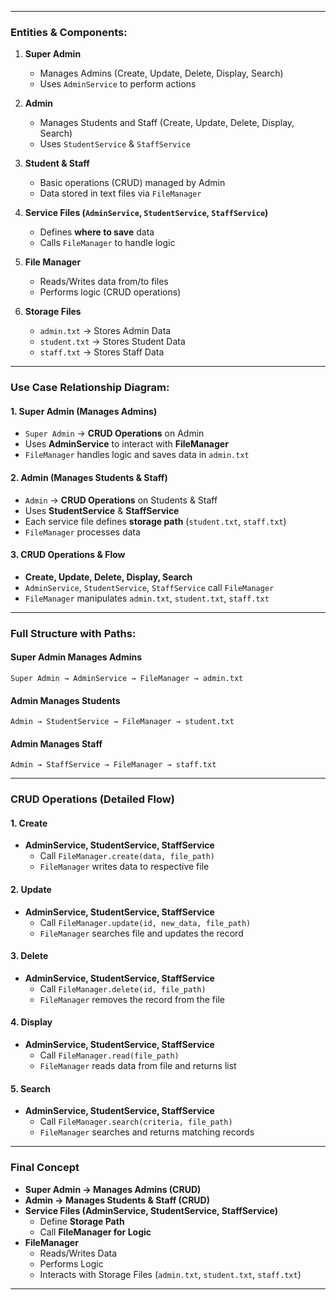 
---

### **Entities & Components:**
1. **Super Admin**  
   - Manages Admins (Create, Update, Delete, Display, Search)  
   - Uses `AdminService` to perform actions  

2. **Admin**  
   - Manages Students and Staff (Create, Update, Delete, Display, Search)  
   - Uses `StudentService` & `StaffService`  

3. **Student & Staff**  
   - Basic operations (CRUD) managed by Admin  
   - Data stored in text files via `FileManager`  

4. **Service Files (`AdminService`, `StudentService`, `StaffService`)**  
   - Defines **where to save** data  
   - Calls `FileManager` to handle logic  

5. **File Manager**  
   - Reads/Writes data from/to files  
   - Performs logic (CRUD operations)  

6. **Storage Files**  
   - `admin.txt` → Stores Admin Data  
   - `student.txt` → Stores Student Data  
   - `staff.txt` → Stores Staff Data  

---

### **Use Case Relationship Diagram:**
#### **1. Super Admin (Manages Admins)**
- `Super Admin` → **CRUD Operations** on Admin  
- Uses **AdminService** to interact with **FileManager**  
- `FileManager` handles logic and saves data in `admin.txt`  

#### **2. Admin (Manages Students & Staff)**
- `Admin` → **CRUD Operations** on Students & Staff  
- Uses **StudentService** & **StaffService**  
- Each service file defines **storage path** (`student.txt`, `staff.txt`)  
- `FileManager` processes data  

#### **3. CRUD Operations & Flow**
- **Create, Update, Delete, Display, Search**  
- `AdminService`, `StudentService`, `StaffService` call `FileManager`  
- `FileManager` manipulates `admin.txt`, `student.txt`, `staff.txt`  

---

### **Full Structure with Paths:**
#### **Super Admin Manages Admins**
```plaintext
Super Admin → AdminService → FileManager → admin.txt
```

#### **Admin Manages Students**
```plaintext
Admin → StudentService → FileManager → student.txt
```

#### **Admin Manages Staff**
```plaintext
Admin → StaffService → FileManager → staff.txt
```

---

### **CRUD Operations (Detailed Flow)**
#### **1. Create**
- **AdminService, StudentService, StaffService**  
  - Call `FileManager.create(data, file_path)`  
  - `FileManager` writes data to respective file  

#### **2. Update**
- **AdminService, StudentService, StaffService**  
  - Call `FileManager.update(id, new_data, file_path)`  
  - `FileManager` searches file and updates the record  

#### **3. Delete**
- **AdminService, StudentService, StaffService**  
  - Call `FileManager.delete(id, file_path)`  
  - `FileManager` removes the record from the file  

#### **4. Display**
- **AdminService, StudentService, StaffService**  
  - Call `FileManager.read(file_path)`  
  - `FileManager` reads data from file and returns list  

#### **5. Search**
- **AdminService, StudentService, StaffService**  
  - Call `FileManager.search(criteria, file_path)`  
  - `FileManager` searches and returns matching records  

---

### **Final Concept**
- **Super Admin → Manages Admins (CRUD)**
- **Admin → Manages Students & Staff (CRUD)**
- **Service Files (AdminService, StudentService, StaffService)**
  - Define **Storage Path**  
  - Call **FileManager for Logic**  
- **FileManager**
  - Reads/Writes Data  
  - Performs Logic  
  - Interacts with Storage Files (`admin.txt`, `student.txt`, `staff.txt`)  

---
